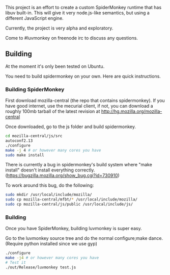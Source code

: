 This project is an effort to create a custom SpiderMonkey runtime that has libuv built-in.  This will give it very node.js-like semantics, but using a different JavaScript engine.

Currently, the project is very alpha and exploratory.  

Come to #luvmonkey on freenode irc to discuss any questions.

## Building

At the moment it's only been tested on Ubuntu.

You need to build spidermonkey on your own.  Here are quick instructions.

### Building SpiderMonkey

First download mozilla-central (the repo that contains spidermonkey).  If you have good internet, use the mecurial client, if not, you can download a roughly 100mb tarball of the latest revision at <http://hg.mozilla.org/mozilla-central>

Once downloaded, go to the js folder and build spidermonkey.

```sh
cd mozilla-central/js/src
autoconf2.13
./configure
make -j 4 # or however many cores you have
sudo make install
```

There is currently a bug in spidermonkey's build system where "make install" doesn't install everything correctly.
(https://bugzilla.mozilla.org/show_bug.cgi?id=730910)

To work around this bug, do the following:

```sh
sudo mkdir /usr/local/include/mozilla/
sudo cp mozilla-central/mfbt/* /usr/local/include/mozilla/
sudo cp mozilla-central/js/public /usr/local/include/js/
```

### Building

Once you have SpiderMonkey, building luvmonkey is super easy.

Go to the luvmonkey source tree and do the normal configure;make dance. (Require python installed since we use gyp)

```sh
./configure
make -j4 # or however many cores you have
# Test it
./out/Release/luvmonkey test.js
```
